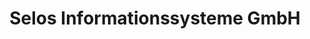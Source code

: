 ---
title: "Selos Informationssysteme GmbH"
url: /wilhelmshaven/selos-informationssysteme-gmbh/
shop: Computer
---